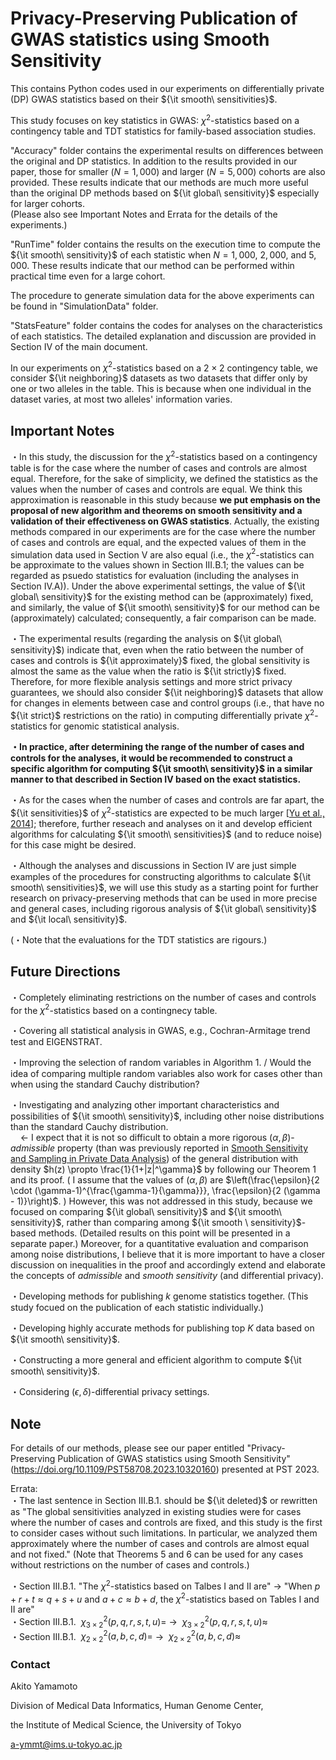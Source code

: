 # Privacy-Preserving Publication of GWAS statistics using Smooth Sensitivity

This contains Python codes used in our experiments on differentially private (DP) GWAS statistics based on their ${\it smooth\ sensitivities}$.

This study focuses on key statistics in GWAS: $\chi^2$-statistics based on a contingency table and TDT statistics for family-based association studies.

"Accuracy" folder contains the experimental results on differences between the original and DP statistics.
In addition to the results provided in our paper, those for smaller ($N=1,000$) and larger ($N=5,000$) cohorts are also provided.
These results indicate that our methods are much more useful than the original DP methods based on ${\it global\ sensitivity}$ especially for larger cohorts.  
(Please also see Important Notes and Errata for the details of the experiments.)

"RunTime" folder contains the results on the execution time to compute the ${\it smooth\ sensitivity}$ of each statistic when $N = 1,000$, $2,000$, and $5,000$. These results indicate that our method can be performed within practical time even for a large cohort. 

The procedure to generate simulation data for the above experiments can be found in "SimulationData" folder.

"StatsFeature" folder contains the codes for analyses on the characteristics of each statistics. The detailed explanation and discussion are provided in Section IV of the main document.

In our experiments on $\chi^2$-statistics based on a $2 \times 2$ contingency table, we consider ${\it neighboring}$ datasets as two datasets that differ only by one or two alleles in the table. This is because when one individual in the dataset varies, at most two alleles' information varies. 

## Important Notes

・In this study, the discussion for the $\chi^2$-statistics based on a contingency table is for the case where the number of cases and controls are almost equal. Therefore, for the sake of simplicity, we defined the statistics as the values when the number of cases and controls are equal. We think this approximation is reasonable in this study because **we put emphasis on the proposal of new algorithm and theorems on smooth sensitivity and a validation of their effectiveness on GWAS statistics**. Actually, the existing methods compared in our experiments are for the case where the number of cases and controls are equal, and the expected values of them in the simulation data used in Section V are also equal (i.e., the $\chi^2$-statistics can be approximate to the values shown in Section III.B.1; the values can be regarded as psuedo statistics for evaluation (including the analyses in Section IV.A)). Under the above experimental settings, the value of ${\it global\ sensitivity}$ for the existing method can be (approximately) fixed, and similarly, the value of ${\it smooth\ sensitivity}$ for our method can be (approximately) calculated; consequently, a fair comparison can be made. 

・The experimental results (regarding the analysis on ${\it global\ sensitivity}$) indicate that, even when the ratio between the number of cases and controls is ${\it approximately}$ fixed, the global sensitivity is almost the same as the value when the ratio is ${\it strictly}$ fixed. Therefore, for more flexible analysis settings and more strict privacy guarantees, we should also consider ${\it neighboring}$ datasets that allow for changes in elements between case and control groups (i.e., that have no ${\it strict}$ restrictions on the ratio) in computing differentially private $\chi^2$-statistics for genomic statistical analysis.

**・In practice, after determining the range of the number of cases and controls for the analyses, it would be recommended to construct a specific algorithm for computing ${\it smooth\ sensitivity}$ in a similar manner to that described in Section IV based on the exact statistics.**

・As for the cases when the number of cases and controls are far apart, the ${\it sensitivities}$ of $\chi^2$-statistics are expected to be much larger \[[Yu et al., 2014](https://www.sciencedirect.com/science/article/pii/S1532046414000100)\]; therefore, further reseach and analyses on it and develop efficient algorithms for calculating ${\it smooth\ sensitivities}$ (and to reduce noise) for this case might be desired.

・Although the analyses and discussions in Section IV are just simple examples of the procedures for constructing algorithms to calculate ${\it smooth\ sensitivities}$, we will use this study as a starting point for further research on privacy-preserving methods that can be used in more precise and general cases, including rigorous analysis of ${\it global\ sensitivity}$ and ${\it local\ sensitivity}$.

(・Note that the evaluations for the TDT statistics are rigours.)

## Future Directions

・Completely eliminating restrictions on the number of cases and controls for the $\chi^2$-statistics based on a contingnecy table.

・Covering all statistical analysis in GWAS, e.g., Cochran-Armitage trend test and EIGENSTRAT.

・Improving the selection of random variables in Algorithm 1. / Would the idea of comparing multiple random variables also work for cases other than when using the standard Cauchy distribution?

・Investigating and analyzing other important characteristics and possibilities of ${\it smooth\ sensitivity}$, including other noise distributions than the standard Cauchy distribution.  
${\ \ \ }$ ← I expect that it is not so difficult to obtain a more rigorous $(\alpha, \beta)$- ${admissible}$ property (than was previously reported in [Smooth Sensitivity and Sampling in Private Data Analysis](https://cs-people.bu.edu/ads22/pubs/NRS07/NRS07-full-draft-v1.pdf)) of the general distribution with density $h(z) \propto \frac{1}{1+|z|^\gamma}$ by following our Theorem 1 and its proof. $\biggl($ I assume that the values of $(\alpha, \beta)$ are $\left(\frac{\epsilon}{2 \cdot (\gamma-1)^{\frac{\gamma-1}{\gamma}}}, \frac{\epsilon}{2 (\gamma - 1)}\right)$. $\biggr)$ However, this was not addressed in this study, because we focused on comparing ${\it global\ sensitivity}$ and ${\it smooth\ sensitivity}$, rather than comparing among ${\it smooth \ sensitivity}$-based methods. (Detailed results on this point will be presented in a separate paper.) Moreover, for a quantitative evaluation and comparison among noise distributions, I believe that it is more important to have a closer discussion on inequalities in the proof and accordingly extend and elaborate the concepts of ${admissible}$ and ${smooth\ sensitivity}$ (and differential privacy).

・Developing methods for publishing $k$ genome statistics together. (This study focued on the publication of each statistic individually.)

・Developing highly accurate methods for publishing top $K$ data based on ${\it smooth\ sensitivity}$. 

・Constructing a more general and efficient algorithm to compute ${\it smooth\ sensitivity}$.

・Considering $(\epsilon, \delta)$-differential privacy settings.

## Note

For details of our methods, please see our paper entitled "Privacy-Preserving Publication of GWAS statistics using Smooth Sensitivity" (https://doi.org/10.1109/PST58708.2023.10320160) presented at PST 2023.

Errata:  
・The last sentence in Section III.B.1. should be ${\it deleted}$ or rewritten as "The global sensitivities analyzed in existing studies were for cases where the number of cases and controls are fixed, and this study is the first to consider cases without such limitations. In particular, we analyzed them approximately where the number of cases and controls are almost equal and not fixed." (Note that Theorems 5 and 6 can be used for any cases without restrictions on the number of cases and controls.)

・Section III.B.1. "The $\chi^2$-statistics based on Talbes I and II are" → "When $p+r+t \approx q+s+u$ and $a+c \approx b+d$, the $\chi^2$-statistics based on Tables I and II are"  
・Section III.B.1. $\ \chi^2_{3 \times 2}(p,q,r,s,t,u) =$ → $\ \chi^2_{3 \times 2}(p,q,r,s,t,u) \approx$  
・Section III.B.1. $\ \chi^2_{2 \times 2}(a,b,c,d) =$ → $\ \chi^2_{2 \times 2}(a,b,c,d) \approx$  

### Contact
Akito Yamamoto

Division of Medical Data Informatics, Human Genome Center,

the Institute of Medical Science, the University of Tokyo

a-ymmt@ims.u-tokyo.ac.jp
